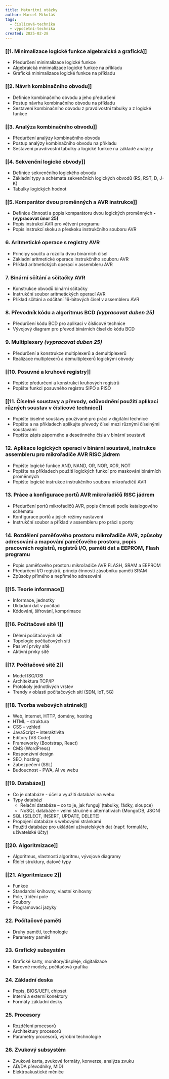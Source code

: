 ```yaml
---
title: Maturitní otázky
author: Marcel Mikoláš
tags:
  - číslicová-technika
  - výpočetní-technika
created: 2025-02-28
---
```


### [[1. Minimalizace logické funkce algebraická a grafická]]
- Předurčení minimalizace logické funkce
- Algebraická minimalizace logické funkce na příkladu
- Grafická minimalizace logické funkce na příkladu
### [[2. Návrh kombinačního obvodu]]
- Definice kombinačního obvodu a jeho předurčení
- Postup návrhu kombinačního obvodu na příkladu
- Sestavení kombinačního obvodu z pravdivostní tabulky a z logické funkce
### [[3. Analýza kombinačního obvodu]]
- Předurčení analýzy kombinačního obvodu
- Postup analýzy kombinačního obvodu na příkladu
- Sestavení pravdivostní tabulky a logické funkce na základě analýzy
### [[4. Sekvenční logické obvody]]
- Definice sekvenčního logického obvodu
- Základní typy a schémata sekvenčních logických obvodů (RS, RST, D, J-K)
- Tabulky logických hodnot
### [[5. Komparátor dvou proměnných a AVR instrukce]]
- Definice činnosti a popis komparátoru dvou logických proměnných **- (vypracovat únor 25)**
- Popis instrukcí AVR pro větvení programu
- Popis instrukcí skoku a přeskoku instrukčního souboru AVR
### 6. Aritmetické operace s registry AVR
- Principy součtu a rozdílu dvou binárních čísel
- Základní aritmetické operace instrukčního souboru AVR
- Příklad aritmetických operací v assembleru AVR
### 7. Binární sčítání a sčítačky AVR
- Konstrukce obvodů binární sčítačky
- Instrukční soubor aritmetických operací AVR
- Příklad sčítání a odčítání 16-bitových čísel v assembleru AVR
### 8. Převodník kódu a algoritmus BCD *(vypracovat duben 25)*
- Předurčení kódu BCD pro aplikaci v číslicové technice
- Vývojový diagram pro převod binárních čísel do kódu BCD
### 9. Multiplexery *(vypracovat duben 25)*
- Předurčení a konstrukce multiplexerů a demultiplexerů
- Realizace multiplexerů a demultiplexerů logickými obvody
### [[10. Posuvné a kruhové registry]]
- Popište předurčení a konstrukci kruhových registrů
- Popište funkci posuvného registru SIPO a PISO
### [[11. Číselné soustavy a převody, odůvodnění použití aplikací různých soustav v číslicové technice]]
- Popište číselné soustavy používané pro práci v digitální technice
- Popište a na příkladech aplikujte převody čísel mezi různými číselnými soustavami
- Popište zápis záporného a desetinného čísla v binární soustavě
### 12. Aplikace logických operací v binární soustavě, instrukce assembleru pro mikrořadiče AVR RISC jádrem
- Popište logické funkce AND, NAND, OR, NOR, XOR, NOT
- Popište na příkladech použití logických funkcí pro maskování binárních proměnných
- Popište logické instrukce instrukčního souboru mikrořadičů AVR
### 13. Práce a konfigurace portů AVR mikrořadičů RISC jádrem
- Předurčení portů mikrořadičů AVR, popis činnosti podle katalogového schématu
- Konfigurace portů a jejich režimy nastavení
- Instrukční soubor a příklad v assembleru pro práci s porty
### 14. Rozdělení paměťového prostoru mikrořadiče AVR, způsoby adresování a mapování paměťového prostoru, popis pracovních registrů, registrů I/O, paměti dat a EEPROM, Flash programu
- Popis paměťového prostoru mikrořadiče AVR FLASH, SRAM a EEPROM
- Předurčení I/O registrů, princip činnosti zásobníku paměti SRAM
- Způsoby přímého a nepřímého adresování
### [[15. Teorie informace]]
- Informace, jednotky
- Ukládání dat v počítači
- Kódování, šifrování, komprimace
### [[16. Počítačové sítě 1]]
- Dělení počítačových sítí
- Topologie počítačových sítí
- Pasivní prvky sítě
- Aktivní prvky sítě
### [[17. Počítačové sítě 2]]
- Model ISO/OSI
- Architektura TCP/IP
- Protokoly jednotlivých vrstev
- Trendy v oblasti počítačových sítí (SDN, IoT, 5G)
### [[18. Tvorba webových stránek]]
- Web, internet, HTTP, domény, hosting
- HTML – struktura
- CSS – vzhled
- JavaScript – interaktivita
- Editory (VS Code)
- Frameworky (Bootstrap, React)
- CMS (WordPress)
- Responzivní design
- SEO, hosting
- Zabezpečení (SSL)
- Budoucnost - PWA, AI ve webu
### [[19. Databáze]]
- Co je databáze - účel a využití databází na webu
- Typy databází
  - Relační databáze – co to je, jak fungují (tabulky, řádky, sloupce)
  - NoSQL databáze – velmi stručně o alternativách (MongoDB, JSON)
- SQL (SELECT, INSERT, UPDATE, DELETE)
- Propojení databáze s webovými stránkami
- Použití databáze pro ukládání uživatelských dat (např. formuláře, uživatelské účty)
### [[20. Algoritmizace]]
- Algoritmus, vlastnosti algoritmu, vývojové diagramy
- Řídící struktury, datové typy
### [[21. Algoritmizace 2]]
- Funkce
- Standardní knihovny, vlastní knihovny
- Pole, třídění pole
- Soubory
- Programovací jazyky
### 22. Počítačové paměti
- Druhy pamětí, technologie
- Parametry pamětí
### 23. Grafický subsystém
- Grafické karty, monitory/displeje, digitalizace
- Barevné modely, počítačová grafika
### 24. Základní deska
- Popis, BIOS/UEFI, chipset
- Interní a externí konektory
- Formáty základní desky
### 25. Procesory
- Rozdělení procesorů
- Architektury procesorů
- Parametry procesorů, výrobní technologie
### 26. Zvukový subsystém
- Zvuková karta, zvukové formáty, konverze, analýza zvuku
- AD/DA převodníky, MIDI
- Elektroakustické měniče

